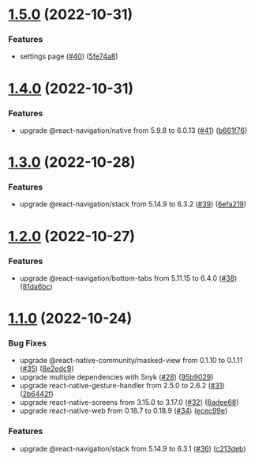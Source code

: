# [1.5.0](https://github.com/thecyberworld/thecyberhub-app/compare/v1.4.0...v1.5.0) (2022-10-31)


### Features

* settings page ([#40](https://github.com/thecyberworld/thecyberhub-app/issues/40)) ([5fe74a8](https://github.com/thecyberworld/thecyberhub-app/commit/5fe74a85709d35d4290e7d1deb7f2e121eeb58fb))



# [1.4.0](https://github.com/thecyberworld/thecyberhub-app/compare/v1.3.0...v1.4.0) (2022-10-31)


### Features

* upgrade @react-navigation/native from 5.9.8 to 6.0.13 ([#41](https://github.com/thecyberworld/thecyberhub-app/issues/41)) ([b661f76](https://github.com/thecyberworld/thecyberhub-app/commit/b661f7666e5a5377a4664bb7bc96a50167614131))



# [1.3.0](https://github.com/thecyberworld/thecyberhub-app/compare/v1.2.0...v1.3.0) (2022-10-28)


### Features

* upgrade @react-navigation/stack from 5.14.9 to 6.3.2 ([#39](https://github.com/thecyberworld/thecyberhub-app/issues/39)) ([6efa219](https://github.com/thecyberworld/thecyberhub-app/commit/6efa219160632a9d409eae4b40f48f3b8c232907))



# [1.2.0](https://github.com/thecyberworld/thecyberhub-app/compare/v1.1.0...v1.2.0) (2022-10-27)


### Features

* upgrade @react-navigation/bottom-tabs from 5.11.15 to 6.4.0 ([#38](https://github.com/thecyberworld/thecyberhub-app/issues/38)) ([81da6bc](https://github.com/thecyberworld/thecyberhub-app/commit/81da6bc46dbd75cb785cdefcf48233435f954929))



# [1.1.0](https://github.com/thecyberworld/thecyberhub-app/compare/v1.0.1...v1.1.0) (2022-10-24)


### Bug Fixes

* upgrade @react-native-community/masked-view from 0.1.10 to 0.1.11 ([#35](https://github.com/thecyberworld/thecyberhub-app/issues/35)) ([8e2edc9](https://github.com/thecyberworld/thecyberhub-app/commit/8e2edc9a77b5c6ea7116b04d9d3326d82b8bf012))
* upgrade multiple dependencies with Snyk ([#28](https://github.com/thecyberworld/thecyberhub-app/issues/28)) ([95b9029](https://github.com/thecyberworld/thecyberhub-app/commit/95b9029b0c0ffd50d3c7fd6d4f82214f4ddd8a72))
* upgrade react-native-gesture-handler from 2.5.0 to 2.6.2 ([#31](https://github.com/thecyberworld/thecyberhub-app/issues/31)) ([2b6442f](https://github.com/thecyberworld/thecyberhub-app/commit/2b6442faebc79d10750e7946fa585ddf091cec9b))
* upgrade react-native-screens from 3.15.0 to 3.17.0 ([#32](https://github.com/thecyberworld/thecyberhub-app/issues/32)) ([6adee68](https://github.com/thecyberworld/thecyberhub-app/commit/6adee68bde1718cdaeb0bf3a8a13ff38eb870682))
* upgrade react-native-web from 0.18.7 to 0.18.9 ([#34](https://github.com/thecyberworld/thecyberhub-app/issues/34)) ([ecec99e](https://github.com/thecyberworld/thecyberhub-app/commit/ecec99e7f9c593347a4bb0b764fcd43555863019))


### Features

* upgrade @react-navigation/stack from 5.14.9 to 6.3.1 ([#36](https://github.com/thecyberworld/thecyberhub-app/issues/36)) ([c213deb](https://github.com/thecyberworld/thecyberhub-app/commit/c213debace399751eefa52bf3b6227606ec98432))



